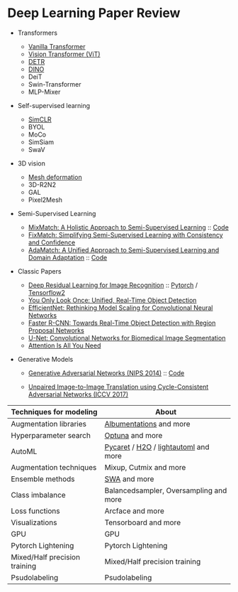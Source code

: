 # Deep Learning Paper Review

* Transformers

  * [Vanilla Transformer](transformers/Vanilla-Transformer.ipynb)
  * [Vision Transformer (ViT)](transformers/ViT.ipynb)
  * [DETR](transformers/DETR.ipynb)
  * [DINO](transformers/DINO.ipynb)
  * DeiT
  * Swin-Transformer
  * MLP-Mixer

* Self-supervised learning

  * [SimCLR](self-supervised/SimCLR.ipynb)
  * BYOL
  * MoCo
  * SimSiam
  * SwaV

* 3D vision

  * [Mesh deformation](3d-vision/Mesh-deformation.ipynb)
  * 3D-R2N2
  * GAL
  * Pixel2Mesh

* Semi-Supervised Learning

  * [MixMatch: A Holistic Approach to Semi-Supervised Learning](https://smkim7.notion.site/MixMatch-A-Holistic-Approach-to-Semi-Supervised-Learning-300594207f4c47fe9d8b0f99e7eb9ead) :: [Code](https://github.com/smkim7-kr/albu-MixMatch-pytorch)
  * [FixMatch: Simplifying Semi-Supervised Learning with Consistency and Confidence](https://smkim7.notion.site/FixMatch-Simplifying-Semi-Supervised-Learning-with-Consistency-and-Confidence-9bcf742f358e429d9332b21f9dc4f318)
  * [AdaMatch: A Unified Approach to Semi-Supervised Learning and Domain Adaptation](https://smkim7.notion.site/AdaMatch-A-Unified-Approach-to-Semi-Supervised-Learning-and-Domain-Adaptation-9e6e221cca5e46cb80b9d36e6153553c) :: [Code](https://github.com/smkim7-kr/AdaMatch-pytorch)

* Classic Papers

  * [Deep Residual Learning for Image Recognition](https://www.notion.so/smkim7/Deep-Residual-Learning-for-Image-Recognition-89068d27c1e746bebe80d247b5fde666) :: [Pytorch](https://colab.research.google.com/drive/1qfd4kSwNU6KH9WmTgdaG2O3knxU44I8Q?authuser=1) / [Tensorflow2](https://colab.research.google.com/drive/1qX5PVhvnVJ_pe0s-rgRksd6-RYXlo92P?authuser=1)
  * [You Only Look Once: Unified, Real-Time Object Detection](https://www.notion.so/smkim7/You-Only-Look-Once-Unified-Real-Time-Object-Detection-9ee398815433433486b31373e703504d) 
  * [EfficientNet: Rethinking Model Scaling for Convolutional Neural Networks](https://www.notion.so/smkim7/EfficientNet-Rethinking-Model-Scaling-for-Convolutional-Neural-Networks-76459e5638414e64a1370088883f23ba)
  * [Faster R-CNN: Towards Real-Time Object Detection with Region Proposal Networks](https://www.notion.so/smkim7/Faster-R-CNN-Towards-Real-Time-Object-Detection-with-Region-Proposal-Networks-3213359661e84369b1da372ad8490017)
  * [U-Net: Convolutional Networks for Biomedical Image Segmentation](https://www.notion.so/smkim7/U-Net-Convolutional-Networks-for-Biomedical-Image-Segmentation-95f6a435e1a34063913a7dc93d4cf252)
  * [Attention Is All You Need](https://www.notion.so/smkim7/Attention-Is-All-You-Need-6bf5d9bb95b64bf8b1de6a9d8e8d3333) 

* Generative Models

  * [Generative Adversarial Networks (NIPS 2014)](https://www.notion.so/smkim7/Generative-Adversarial-Networks-bf247cfc245a4953b1b53ccde1b32d36) :: [Code](https://colab.research.google.com/drive/1mhMM0oFMBsCQc_2xa071qY3z3fDdS1cA?authuser=1) 

  * [Unpaired Image-to-Image Translation using Cycle-Consistent Adversarial Networks (ICCV 2017)](https://www.notion.so/smkim7/Unpaired-Image-to-Image-Translation-using-Cycle-Consistent-Adversarial-Networks-de93727083ee4164bb7f3f6322b5fe9f)

    

  

| Techniques for modeling       | About                                                        |
| ----------------------------- | ------------------------------------------------------------ |
| Augmentation libraries        | [Albumentations](augmentation/albumentations.ipynb) and more |
| Hyperparameter search         | [Optuna](hyperparameter/lgbmoptuna.ipynb) and more           |
| AutoML                        | [Pycaret](automl/pycaret.ipynb) / [H2O](automl/H2O.ipynb) / [lightautoml](automl/lightautoml.ipynb) and more |
| Augmentation techniques       | Mixup, Cutmix and more                                       |
| Ensemble methods              | [SWA](ensemble/SWA.ipynb) and more                           |
| Class imbalance               | Balancedsampler, Oversampling and more                       |
| Loss functions                | Arcface and more                                             |
| Visualizations                | Tensorboard and more                                         |
| GPU                           | GPU                                                          |
| Pytorch Lightening            | Pytorch Lightening                                           |
| Mixed/Half precision training | Mixed/Half precision training                                |
| Psudolabeling                 | Psudolabeling                                                |









